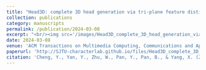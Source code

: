```yaml
---
title: "Head3D: complete 3D head generation via tri-plane feature distillation"
collection: publications
category: manuscripts
permalink: /publication/2024-03-08
excerpt: "<br/><img src='/images/Head3D_complete_3D_head_generation_via_tri-plane_feature_distillation.png'>"
date: 2024-03-08
venue: 'ACM Transactions on Multimedia Computing, Communications and Applications'
paperurl: 'http://SJTU-characterlab.github.io/files/Head3D_complete_3D_head_generation_via_tri-plane_feature_distillation.pdf'
citation: 'Cheng, Y., Yan, Y., Zhu, W., Pan, Y., Pan, B., & Yang, X. (2024). Head3D: complete 3D head generation via tri-plane feature distillation. ACM Transactions on Multimedia Computing, Communications and Applications, 20(6), 1-20.'
---
```

